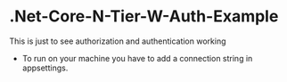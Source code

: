 # .Net-Core-N-Tier-W-Auth-Example
This is just to see authorization and authentication working

- To run on your machine you have to add a connection string in appsettings.
